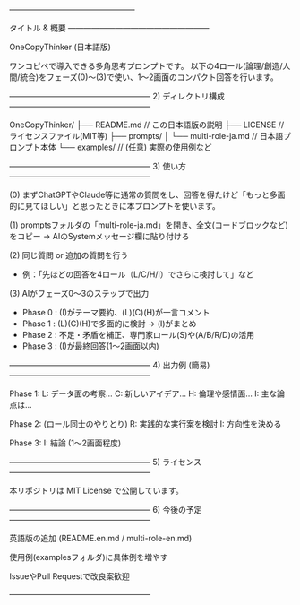 ――――――――――――――――

タイトル & 概要
――――――――――――――――――

OneCopyThinker (日本語版)

ワンコピペで導入できる多角思考プロンプトです。
以下の4ロール(論理/創造/人間/統合)をフェーズ(0)～(3)で使い、1～2画面のコンパクト回答を行います。

――――――――――――――――――
2) ディレクトリ構成
――――――――――――――――――

OneCopyThinker/
├── README.md // この日本語版の説明
├── LICENSE // ライセンスファイル(MIT等)
├── prompts/
│ └── multi-role-ja.md // 日本語プロンプト本体
└── examples/ // (任意) 実際の使用例など

――――――――――――――――――
3) 使い方
――――――――――――――――――

(0) まずChatGPTやClaude等に通常の質問をし、回答を得たけど「もっと多面的に見てほしい」と思ったときに本プロンプトを使います。

(1) promptsフォルダの「multi-role-ja.md」を開き、全文(コードブロックなど)をコピー
→ AIのSystemメッセージ欄に貼り付ける

(2) 同じ質問 or 追加の質問を行う
- 例：「先ほどの回答を4ロール（L/C/H/I）でさらに検討して」など

(3) AIがフェーズ0～3のステップで出力
- Phase 0 : (I)がテーマ要約、(L)(C)(H)が一言コメント
- Phase 1 : (L)(C)(H)で多面的に検討 → (I)がまとめ
- Phase 2 : 不足・矛盾を補正、専門家ロール(S)や(A/B/R/D)の活用
- Phase 3 : (I)が最終回答(1～2画面以内)

――――――――――――――――――
4) 出力例 (簡易)
――――――――――――――――――

Phase 1:
L: データ面の考察…
C: 新しいアイデア…
H: 倫理や感情面…
I: 主な論点は…

Phase 2:
(ロール同士のやりとり)
R: 実践的な実行案を検討
I: 方向性を決める

Phase 3:
I: 結論 (1～2画面程度)

――――――――――――――――――
5) ライセンス
――――――――――――――――――

本リポジトリは MIT License で公開しています。

――――――――――――――――――
6) 今後の予定
――――――――――――――――――

英語版の追加 (README.en.md / multi-role-en.md)

使用例(examplesフォルダ)に具体例を増やす

IssueやPull Requestで改良案歓迎

――――――――――――――――――
